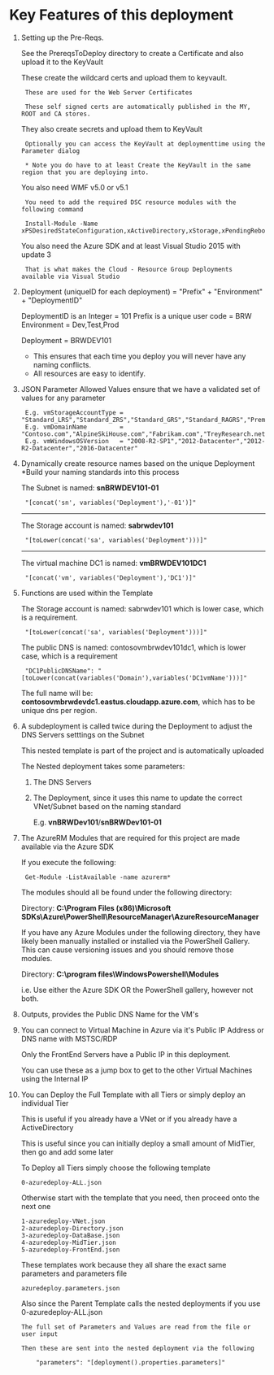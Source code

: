 # Key Features of this deployment

1. Setting up the Pre-Reqs. 

	See the PrereqsToDeploy directory to create a Certificate and also upload it to the KeyVault

	These create the wildcard certs and upload them to keyvault.
		
		These are used for the Web Server Certificates

		These self signed certs are automatically published in the MY, ROOT and CA stores.

	They also create secrets and upload them to KeyVault

		Optionally you can access the KeyVault at deploymenttime using the Parameter dialog
		
		* Note you do have to at least Create the KeyVault in the same region that you are deploying into.


	You also need WMF v5.0 or v5.1

		You need to add the required DSC resource modules with the following command

		Install-Module -Name xPSDesiredStateConfiguration,xActiveDirectory,xStorage,xPendingReboot,xComputerManagement

	You also need the Azure SDK and at least Visual Studio 2015 with update 3

		That is what makes the Cloud - Resource Group Deployments available via Visual Studio


2. Deployment (uniqueID for each deployment) = "Prefix" + "Environment" + "DeploymentID"

	DeploymentID is an Integer = 101
	Prefix is a unique user code = BRW
	Environment = Dev,Test,Prod

	Deployment = BRWDEV101

	* This ensures that each time you deploy you will never have any naming conflicts.
	* All resources are easy to identify.

3. JSON Parameter Allowed Values ensure that we have a validated set of values for any parameter

		E.g. vmStorageAccountType = "Standard_LRS","Standard_ZRS","Standard_GRS","Standard_RAGRS","Premium_LRS"
		E.g. vmDomainName         = "Contoso.com","AlpineSkiHouse.com","Fabrikam.com","TreyResearch.net"
		E.g. vmWindowsOSVersion   = "2008-R2-SP1","2012-Datacenter","2012-R2-Datacenter","2016-Datacenter"

4. Dynamically create resource names based on the unique Deployment *Build your naming standards into this process
	
	The Subnet is named: __snBRWDEV101-01__
	
		"[concat('sn', variables('Deployment'),'-01')]"

	---
	
	The Storage account is named: __sabrwdev101__

		"[toLower(concat('sa', variables('Deployment')))]"

	---
	
	The virtual machine DC1 is named: __vmBRWDEV101DC1__

		"[concat('vm', variables('Deployment'),'DC1')]"
	

5. Functions are used within the Template

	The Storage account is named: sabrwdev101 which is lower case, which is a requirement.

		"[toLower(concat('sa', variables('Deployment')))]"

	The public DNS is named: contosovmbrwdev101dc1, which is lower case, which is a requirement
	
		"DC1PublicDNSName": "[toLower(concat(variables('Domain'),variables('DC1vmName')))]"

	The full name will be: __contosovmbrwdevdc1.eastus.cloudapp.azure.com__, which has to be unique dns per region.

6. A subdeployment is called twice during the Deployment to adjust the DNS Servers setttings on the Subnet

	This nested template is part of the project and is automatically uploaded

	The Nested deployment takes some parameters:

	1. The DNS Servers
	2. The Deployment, since it uses this name to update the correct VNet/Subnet based on the naming standard

		E.g. __vnBRWDev101__/__snBRWDev101-01__

7. The AzureRM Modules that are required for this project are made available via the Azure SDK

	If you execute the following:
	
		Get-Module -ListAvailable -name azurerm*

	The modules should all be found under the following directory:

	Directory: __C:\Program Files (x86)\Microsoft SDKs\Azure\PowerShell\ResourceManager\AzureResourceManager__

	If you have any Azure Modules under the following directory, they have likely been manually installed
	or installed via the PowerShell Gallery. This can cause versioning issues and you should remove those modules.

	Directory: __C:\program files\WindowsPowershell\Modules__

	i.e. Use either the Azure SDK OR the PowerShell gallery, however not both.

8. Outputs, provides the Public DNS Name for the VM's

9. You can connect to Virtual Machine in Azure via it's Public IP Address or DNS name with MSTSC/RDP

	Only the FrontEnd Servers have a Public IP in this deployment.

	You can use these as a jump box to get to the other Virtual Machines using the Internal IP
	
10. You can Deploy the Full Template with all Tiers or simply deploy an individual Tier

	This is useful if you already have a VNet or if you already have a ActiveDirectory
	
	This is useful since you can initially deploy a small amount of MidTier, then go and add some later
	
	To Deploy all Tiers simply choose the following template
		
		0-azuredeploy-ALL.json
		
	Otherwise start with the template that you need, then proceed onto the next one
	
		1-azuredeploy-VNet.json
		2-azuredeploy-Directory.json
		3-azuredeploy-DataBase.json
		4-azuredeploy-MidTier.json
		5-azuredeploy-FrontEnd.json
		
	These templates work because they all share the exact same parameters and parameters file
	
		azuredeploy.parameters.json
		
	Also since the Parent Template calls the nested deployments if you use 0-azuredeploy-ALL.json
	
		The full set of Parameters and Values are read from the file or user input
		
		Then these are sent into the nested deployment via the following
		
			"parameters": "[deployment().properties.parameters]"
			
